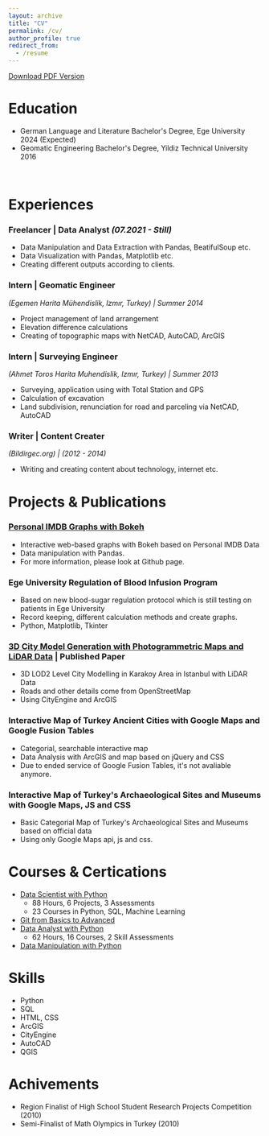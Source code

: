 ```yaml
---
layout: archive
title: "CV"
permalink: /cv/
author_profile: true
redirect_from:
  - /resume
---
```


[Download PDF Version](https://angelsdemos.github.io/kaganhazalkocdemir/files/cv.pdf)

Education
======
* German Language and Literature Bachelor's Degree, Ege University 2024 (Expected)
* Geomatic Engineering Bachelor's Degree, Yildiz Technical University 2016

<br>

Experiences
======
### **Freelancer | Data Analyst** *(07.2021 - Still)*
  * Data Manipulation and Data Extraction with Pandas, BeatifulSoup etc.
  * Data Visualization with Pandas, Matplotlib etc.
  * Creating different outputs according to clients.

### **Intern | Geomatic Engineer**
*(Egemen Harita Mühendislik, Izmır, Turkey) | Summer 2014*

  * Project management of land arrangement
  * Elevation difference calculations
  * Creating of topographic maps with NetCAD, AutoCAD, ArcGIS

### **Intern | Surveying Engineer**
*(Ahmet Toros Harita Muhendislik, Izmır, Turkey) | Summer 2013*
  * Surveying, application using with Total Station and GPS
  * Calculation of excavation
  * Land subdivision, renunciation for road and parceling via NetCAD, AutoCAD

### **Writer | Content Creater**
*(Bildirgec.org) | (2012 - 2014)*
  * Writing and creating content about technology, internet etc.
  
Projects & Publications
======
### **[Personal IMDB Graphs with Bokeh](https://github.com/angelsdemos/Personal-IMDB-Graphs-with-Bokeh)**
  * Interactive web-based graphs with Bokeh based on Personal IMDB Data
  * Data manipulation with Pandas.
  * For more information, please look at Github page.

### Ege University Regulation of Blood Infusion Program
  * Based on new blood-sugar regulation protocol which is still testing on patients in Ege University
  * Record keeping, different calculation methods and create graphs.
  * Python, Matplotlib, Tkinter

### [3D City Model Generation with Photogrammetric Maps and LiDAR Data](https://angelsdemos.github.io/kaganhazalkocdemir/files/3b_modelling_bildiri.pdf) | Published Paper
  * 3D LOD2 Level City Modelling in Karakoy Area in Istanbul with LiDAR Data
  * Roads and other details come from OpenStreetMap
  * Using CityEngine and ArcGIS

### Interactive Map of Turkey Ancient Cities with Google Maps and Google Fusion Tables
  * Categorial, searchable interactive map
  * Data Analysis with ArcGIS and map based on jQuery and CSS
  * Due to ended service of Google Fusion Tables, it's not avaliable anymore.

### Interactive Map of Turkey's Archaeological Sites and Museums with Google Maps, JS and CSS
  * Basic Categorial Map of Turkey's Archaeological Sites and Museums based on official data
  * Using only Google Maps api, js and css.

Courses & Certications
======
- [Data Scientist with Python](https://www.datacamp.com/statement-of-accomplishment/track/4189799734aeaf3cade99dc6487bf4af56c0a751)
    - 88 Hours, 6 Projects, 3 Assessments
    - 23 Courses in Python, SQL, Machine Learning
- [Git from Basics to Advanced](https://www.udemy.com/certificate/UC-7dd16ac6-5bbf-4bca-9b89-cc2f07d35b19/)
- [Data Analyst with Python](https://www.datacamp.com/statement-of-accomplishment/track/b1f17e74fa006ebfc2f6c5c0e42821b9e65d8a64)
    - 62 Hours, 16 Courses, 2 Skill Assessments
- [Data Manipulation with Python](https://www.datacamp.com/statement-of-accomplishment/track/90b9ecefebc49f62f55980b706a506bba3c93531)


Skills
======
* Python
* SQL
* HTML, CSS
* ArcGIS
* CityEngine
* AutoCAD
* QGIS


Achivements
======
* Region Finalist of High School Student Research Projects Competition (2010)
* Semi-Finalist  of Math Olympics in Turkey (2010)
